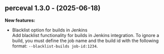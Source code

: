 ## perceval 1.3.0 - (2025-06-18)

**New features:**

 * Blacklist option for builds in Jenkins\
   Add blacklist functionality for builds in Jenkins integration. To
   ignore a build, you must define the job name and the build id with the
   following format: `--blacklist-builds job-id:1234`.

